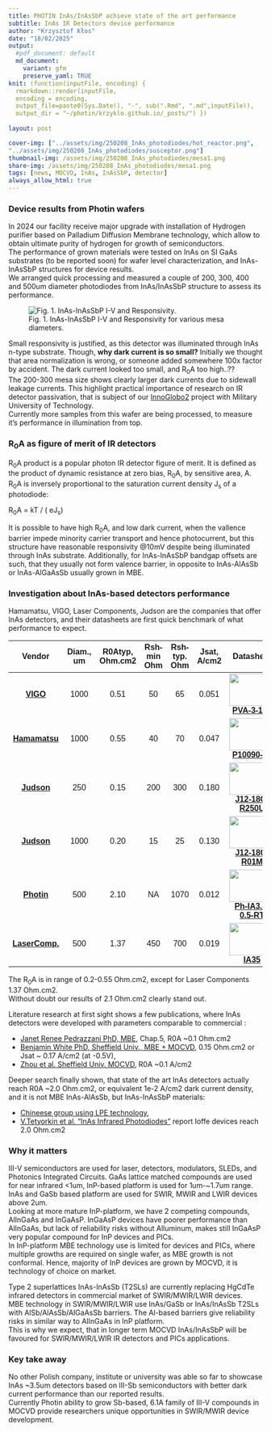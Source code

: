 ```yaml
---
title: PHOTIN InAs/InAsSbP achieve state of the art performance
subtitle: InAs IR Detectors device performance
author: "Krzysztof Kłos"
date: "18/02/2025"
output:
  #pdf_document: default
  md_document:
    variant: gfm
    preserve_yaml: TRUE
knit: (function(inputFile, encoding) {
  rmarkdown::render(inputFile, 
  encoding = encoding, 
  output_file=paste0(Sys.Date(), "-", sub(".Rmd", ".md",inputFile)), 
  output_dir = "~/photin/krzyklo.github.io/_posts/") })
  
layout: post

cover-img: ["../assets/img/250208_InAs_photodiodes/hot_reactor.png", 
"../assets/img/250208_InAs_photodiodes/susceptor.png"]
thumbnail-img: /assets/img/250208_InAs_photodiodes/mesa1.png
share-img: /assets/img/250208_InAs_photodiodes/mesa1.png
tags: [news, MOCVD, InAs, InAsSbP, detector]
always_allow_html: true
---
```


### Device results from Photin wafers

In 2024 our facility receive major upgrade with installation of Hydrogen
purifier based on Palladium Diffusion Membrane technology, which allow
to obtain ultimate purity of hydrogen for growth of semiconductors.  
The performance of grown materials were tested on InAs on SI GaAs
substrates (to be reported soon) for wafer level characterization, and
InAs-InAsSbP structures for device results.  
We arranged quick processing and measured a couple of 200, 300, 400 and
500um diameter photodiodes from InAs/InAsSbP structure to assess its
performance.

<figure>

<img src="{{site.url}}/assets/img/250208_InAs_photodiodes/InAs_photodiode_meas.png" alt="Fig. 1. InAs-InAsSbP I-V and Responsivity."/>

<figcaption>
Fig. 1. InAs-InAsSbP I-V and Responsivity for various mesa diameters.
</figcaption>
</figure>

Small responsivity is justified, as this detector was illuminated
through InAs n-type substrate. Though, **why dark current is so small?**
Initially we thought that area normalization is wrong, or someone added
somewhere 100x factor by accident. The dark current looked too small,
and R<sub>0</sub>A too high..??  
The 200-300 mesa size shows clearly larger dark currents due to sidewall
leakage currents. This highlight practical importance of research on IR
detector passivation, that is subject of our
[InnoGlobo2](https://www.gov.pl/web/ncbr/ii-konkurs-w-ramach-programu-innoglobo)
project with Military University of Technology.  
Currently more samples from this wafer are being processed, to measure
it’s performance in illumination from top.

### R<sub>0</sub>A as figure of merit of IR detectors

R<sub>0</sub>A product is a popular photon IR detector figure of merit.
It is defined as the product of dynamic resistance at zero bias,
R<sub>0</sub>A, by sensitive area, A. R<sub>0</sub>A is inversely
proportional to the saturation current density J<sub>s</sub> of a
photodiode:

R<sub>0</sub>A = kT / ( eJ<sub>s</sub>)

It is possible to have high R<sub>0</sub>A, and low dark current, when
the vallence barrier impede minority carrier transport and hence
photocurrent, but this structure have reasonable responsivity @10mV
despite being illuminated through InAs substrate. Additionally, for
InAs-InAsSbP bandgap offsets are such, that they usually not form
valence barrier, in opposite to InAs-AlAsSb or InAs-AlGaAsSb usually
grown in MBE.

### Investigation about InAs-based detectors performance

Hamamatsu, VIGO, Laser Components, Judson are the companies that offer
InAs detectors, and their datasheets are first quick benchmark of what
performance to expect.

<table class="table lightable-material lightable-striped lightable-hover" style="margin-left: auto; margin-right: auto; font-family: &quot;Source Sans Pro&quot;, helvetica, sans-serif; margin-left: auto; margin-right: auto;">
<thead>
<tr>
<th style="text-align:center;">
Vendor
</th>
<th style="text-align:center;">
Diam., um
</th>
<th style="text-align:center;">
R0Atyp, Ohm.cm2
</th>
<th style="text-align:center;">
Rsh-min Ohm
</th>
<th style="text-align:center;">
Rsh-typ. Ohm
</th>
<th style="text-align:center;">
Jsat, A/cm2
</th>
<th style="text-align:center;">
Datasheet
</th>
</tr>
</thead>
<tbody>
<tr>
<td style="text-align:center;font-weight: bold;">
<a href="https://vigophotonics.com/product/pva-3-1x1-to39-nw-90/"> VIGO
</a>
</td>
<td style="text-align:center;">
1000
</td>
<td style="text-align:center;">
0.51
</td>
<td style="text-align:center;">
50
</td>
<td style="text-align:center;">
65
</td>
<td style="text-align:center;">
0.051
</td>
<td style="text-align:center;font-weight: bold;">
<img src="../../assets/img/250208_InAs_photodiodes/viewpdf.svg" width="89.6" height="64">
<a href="https://vigophotonics.com/app/uploads/2024/07/PVA-3-detector-preliminary-datasheet.pdf">
PVA-3-1x1 </a>
</td>
</tr>
<tr>
<td style="text-align:center;font-weight: bold;">
<a href="https://www.hamamatsu.com/jp/en/product/optical-sensors/infrared-detector/inas-photovoltaic-detector/P10090-01.html">
Hamamatsu </a>
</td>
<td style="text-align:center;">
1000
</td>
<td style="text-align:center;">
0.55
</td>
<td style="text-align:center;">
40
</td>
<td style="text-align:center;">
70
</td>
<td style="text-align:center;">
0.047
</td>
<td style="text-align:center;font-weight: bold;">
<img src="../../assets/img/250208_InAs_photodiodes/viewpdf.svg" width="89.6" height="64">
<a href="https://www.hamamatsu.com/content/dam/hamamatsu-photonics/sites/documents/99_SALES_LIBRARY/ssd/p10090-01_etc_kird1099e.pdf">
P10090-01 </a>
</td>
</tr>
<tr>
<td style="text-align:center;font-weight: bold;">
<a href="https://www.teledynejudson.com/products/indium-arsenide-detectors">
Judson </a>
</td>
<td style="text-align:center;">
250
</td>
<td style="text-align:center;">
0.15
</td>
<td style="text-align:center;">
200
</td>
<td style="text-align:center;">
300
</td>
<td style="text-align:center;">
0.180
</td>
<td style="text-align:center;font-weight: bold;">
<img src="../../assets/img/250208_InAs_photodiodes/viewpdf.svg" width="89.6" height="64">
<a href="https://www.teledynejudson.com/prods/Part%20Specs/420002PODr0.pdf">
J12-18C-R250U </a>
</td>
</tr>
<tr>
<td style="text-align:center;font-weight: bold;">
<a href="https://www.teledynejudson.com/products/indium-arsenide-detectors">
Judson </a>
</td>
<td style="text-align:center;">
1000
</td>
<td style="text-align:center;">
0.20
</td>
<td style="text-align:center;">
15
</td>
<td style="text-align:center;">
25
</td>
<td style="text-align:center;">
0.130
</td>
<td style="text-align:center;font-weight: bold;">
<img src="../../assets/img/250208_InAs_photodiodes/viewpdf.svg" width="89.6" height="64">
<a href="https://www.teledynejudson.com/prods/Part%20Specs/420003PODr0.pdf">
J12-18C-R01M </a>
</td>
</tr>
<tr>
<td style="text-align:center;font-weight: bold;">
<a href="http://www.photin.eu/"> Photin </a>
</td>
<td style="text-align:center;">
500
</td>
<td style="text-align:center;">
2.10
</td>
<td style="text-align:center;">
NA
</td>
<td style="text-align:center;">
1070
</td>
<td style="text-align:center;">
0.012
</td>
<td style="text-align:center;font-weight: bold;">
<img src="../../assets/img/250208_InAs_photodiodes/viewpdf.svg" width="89.6" height="64">
<a href="https://www.photin.eu"> Ph-IA3.5-0.5-RT </a>
</td>
</tr>
<tr>
<td style="text-align:center;font-weight: bold;">
<a href="https://www.lasercomponents.com/en/product/inas-900-3500-nm/">
LaserComp. </a>
</td>
<td style="text-align:center;">
500
</td>
<td style="text-align:center;">
1.37
</td>
<td style="text-align:center;">
450
</td>
<td style="text-align:center;">
700
</td>
<td style="text-align:center;">
0.019
</td>
<td style="text-align:center;font-weight: bold;">
<img src="../../assets/img/250208_InAs_photodiodes/viewpdf.svg" width="89.6" height="64">
<a href="https://www.lasercomponents.com/fileadmin/user_upload/home/Datasheets/lc-ingaas/ia35s500-inas.pdf">
IA35 </a>
</td>
</tr>
</tbody>
</table>

The R<sub>0</sub>A is in range of 0.2-0.55 Ohm.cm2, except for Laser
Components 1.37 Ohm.cm2.  
Without doubt our results of 2.1 Ohm.cm2 clearly stand out.

Literature research at first sight shows a few publications, where InAs
detectors were developed with parameters comparable to commercial :  
- [Janet Renee Pedrazzani PhD, MBE](http://hdl.handle.net/1802/12773),
Chap.5, R0A ~0.1 Ohm.cm2  
- [Benjamin White PhD, Sheffield Univ., MBE +
MOCVD](https://etheses.whiterose.ac.uk/id/eprint/15466/1/Ben%20White%20-%20Thesis.pdf),
0.15 Ohm.cm2 or Jsat ~ 0.17 A/cm2 (at -0.5V),  
- [Zhou et al. Sheffield Univ.
MOCVD](https://doi.org/10.1109/JSEN.2015.2443563), R0A ~0.1 A/cm2

Deeper search finally shown, that state of the art InAs detectors
actually reach R0A ~2.0 Ohm.cm2, or equivalent 1e-2 A/cm2 dark current
density, and it is not MBE InAs-AlAsSb, but InAs-InAsSbP materials:

- [Chineese group using LPE
  technology](https://doi.org/10.1002/pssa.202100281),  
- [V.Tetyorkin et al. “InAs Infrared
  Photodiodes”](https://doi.org/10.5772/14084) report Ioffe devices
  reach 2.0 Ohm.cm2

### Why it matters

III-V semiconductors are used for laser, detectors, modulators, SLEDs,
and Photonics Integrated Circuits. GaAs lattice matched compounds are
used for near infrared \<1um, InP-based platform is used for 1um-~1.7um
range. InAs and GaSb based platform are used for SWIR, MWIR and LWIR
devices above 2um.  
Looking at more mature InP-platform, we have 2 competing compounds,
AlInGaAs and InGaAsP. InGaAsP devices have poorer performance than
AlInGaAs, but lack of reliability risks without Alluminum, makes still
InGaAsP very popular compound for InP devices and PICs.  
In InP-platform MBE technology use is limited for devices and PICs,
where multiple growths are required on single wafer, as MBE growth is
not conformal. Hence, majority of InP devices are grown by MOCVD, it is
technology of choice on market.

Type 2 superlattices InAs-InAsSb (T2SLs) are currently replacing HgCdTe
infrared detectors in commercial market of SWIR/MWIR/LWIR devices.  
MBE technology in SWIR/MWIR/LWIR use InAs/GaSb or InAs/InAsSb T2SLs with
AlSb/AlAsSb/AlGaAsSb barriers. The Al-based barriers give reliability
risks in similar way to AlInGaAs in InP platform.  
This is why we expect, that in longer term MOCVD InAs/InAsSbP will be
favoured for SWIR/MWIR/LWIR IR detectors and PICs applications.  

### Key take away

No other Polish company, institute or university was able so far to
showcase InAs ~3.5um detectors based on III-Sb semiconductors with
better dark current performance than our reported results.  
Currently Photin ability to grow Sb-based, 6.1A family of III-V
compounds in MOCVD provide researchers unique opportunities in SWIR/MWIR
device development.
